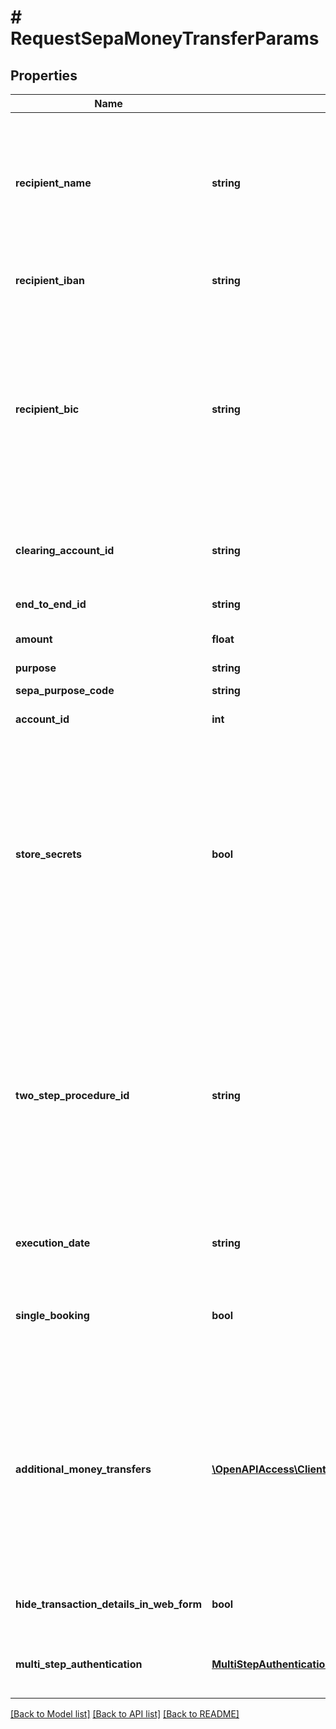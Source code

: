 # # RequestSepaMoneyTransferParams

## Properties

Name | Type | Description | Notes
------------ | ------------- | ------------- | -------------
**recipient_name** | **string** | Name of the recipient. Note: Neither finAPI nor the involved bank servers are guaranteed to validate the recipient name. Even if the recipient name does not depict the actual registered account holder of the specified recipient account, the money transfer request might still be successful. This field is optional only when you pass a clearing account as the recipient. Otherwise, this field is required. | [optional]
**recipient_iban** | **string** | IBAN of the recipient&#39;s account. This field is optional only when you pass a clearing account as the recipient. Otherwise, this field is required. | [optional]
**recipient_bic** | **string** | BIC of the recipient&#39;s account. Note: This field is optional when you pass a clearing account as the recipient or if the bank connection of the account that you want to transfer money from supports the IBAN-Only money transfer. You can find this out via GET /bankConnections/&lt;id&gt;. If no BIC is given, finAPI will try to recognize it using the given recipientIban value (if it&#39;s given). And then if the result value is not empty, it will be used for the money transfer request independent of whether it is required or not (unless you pass a clearing account, in which case the value will always be ignored). | [optional]
**clearing_account_id** | **string** | Identifier of a clearing account. If this field is set, then the fields &#39;recipientName&#39;, &#39;recipientIban&#39; and &#39;recipientBic&#39; will be ignored and the recipient account will be the specified clearing account. | [optional]
**end_to_end_id** | **string** | End-To-End ID for the transfer transaction | [optional]
**amount** | **float** | The amount to transfer. Must be a positive decimal number with at most two decimal places (e.g. 99.99) |
**purpose** | **string** | The purpose of the transfer transaction | [optional]
**sepa_purpose_code** | **string** | SEPA purpose code, according to ISO 20022, external codes set. | [optional]
**account_id** | **int** | Identifier of the bank account that you want to transfer money from |
**store_secrets** | **bool** | Whether to store the PIN. If the PIN is stored, it is not required to pass the PIN again when executing SEPA orders. Default value is &#39;false&#39;. &lt;br/&gt;&lt;br/&gt;NOTES:&lt;br/&gt; - before you set this field to true, please regard the &#39;pinsAreVolatile&#39; flag of the bank connection that the account belongs to. Please note that volatile credentials will not be stored, even if provided, to enforce user involvement in the next communication with the bank;&lt;br/&gt; - this field is ignored in case when the user will need to use finAPI&#39;s Web Form. The user will be able to decide whether to store the PIN or not in the Web Form, depending on the &#39;storeSecretsAvailableInWebForm&#39; setting (see Client Configuration). | [optional] [default to false]
**two_step_procedure_id** | **string** | The bank-given ID of the two-step-procedure that should be used for the order. For a list of available two-step-procedures, see the corresponding bank connection (GET /bankConnections). If this field is not set, then the bank connection&#39;s default two-step-procedure will be used. Note that in this case, when the bank connection has no default two-step-procedure set, then the response of the service depends on whether you need to use finAPI&#39;s Web Form or not. If you need to use the Web Form, the user will be prompted to select the two-step-procedure within the Web Form. If you don&#39;t need to use the Web Form, then the service will return an error (passing a value for this field is required in this case). | [optional]
**execution_date** | **string** | Execution date for the money transfer(s), in the format &#39;YYYY-MM-DD&#39;. If not specified, then the current date will be used. | [optional]
**single_booking** | **bool** | This field is only regarded when you pass multiple orders. It determines whether the orders should be processed by the bank as one collective booking (in case of &#39;false&#39;), or as single bookings (in case of &#39;true&#39;). Default value is &#39;false&#39;. | [optional] [default to false]
**additional_money_transfers** | [**\OpenAPIAccess\Client\Model\SingleMoneyTransferRecipientData[]**](SingleMoneyTransferRecipientData.md) | &lt;strong&gt;Type:&lt;/strong&gt; SingleMoneyTransferRecipientData&lt;br/&gt; In case that you want to submit not just a single money transfer, but do a collective money transfer, use this field to pass a list of additional money transfer orders. The service will then pass a collective money transfer request to the bank, including both the money transfer specified on the top-level, as well as all money transfers specified in this list. The maximum count of money transfers that you can pass (in total) is 15000. Note that you should check the account&#39;s &#39;supportedOrders&#39; field to find out whether or not it is supporting collective money transfers. | [optional]
**hide_transaction_details_in_web_form** | **bool** | Whether the finAPI Web Form should hide transaction details when prompting the caller for the second factor. Default value is false. | [optional] [default to false]
**multi_step_authentication** | [**MultiStepAuthenticationCallback**](MultiStepAuthenticationCallback.md) | &lt;strong&gt;Type:&lt;/strong&gt; MultiStepAuthenticationCallback&lt;br/&gt; Container for multi-step authentication data. Required when a previous service call initiated a multi-step authentication. | [optional]

[[Back to Model list]](../../README.md#models) [[Back to API list]](../../README.md#endpoints) [[Back to README]](../../README.md)

